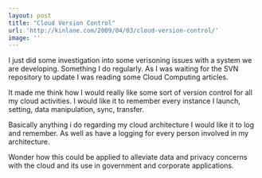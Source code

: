 ```yaml
---
layout: post
title: "Cloud Version Control"
url: 'http://kinlane.com/2009/04/03/cloud-version-control/'
image: ''
---
```


I just did some investigation into some verisoning issues with a system we are developing. Something I do regularly. As I was waiting for the SVN repository to update I was reading some Cloud Computing articles.

It made me think how I would really like some sort of version control for all my cloud activities. I would like it to remember every instance I launch, setting, data manipulation, sync, transfer.

Basically anything i do regarding my cloud architecture I would like it to log and remember. As well as have a logging for every person involved in my architecture.

Wonder how this could be applied to alleviate data and privacy concerns with the cloud and its use in government and corporate applications.